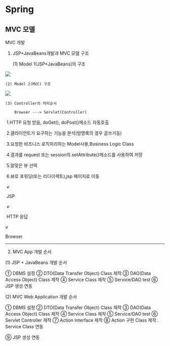 # Spring

## MVC 모델

MVC 개발

1. JSP+JavaBeans개발과 MVC 모델 구조

 	(1) Model 1(JSP+JavaBeans)의 구조 

![](C:\Users\seung\Pictures\mvc\모델1구조.jpg)

 	(2) Model 2(MVC) 구조

![](C:\Users\seung\Pictures\mvc\모델2구조.jpg)

	(3) Controller의 처리순서 
	
		Browser ---> Servlet(Controller) 

​         1.HTTP 요청 받음, doGet(), doPost()메소드 자동호출 

​         2.클라이언트가 요구하는 기능을 분석(방명록의 경우 글쓰기등) 

​         3.요청한 비즈니스 로직처리하는 Model사용,Business Logic Class 

​         4.결과를 request 또는 session의 setAttribute()메소드를 사용하여 저장 

​         5.알맞은 뷰 선택 

​         6.뷰로 포워딩(또는 리다이렉트),jsp 페이지로 이동 

​        ↙ 

​       JSP 

​      ↙ 

​    HTTP 응답 

   ↙ 

 Browser 

---



2. MVC App 개발 순서 

(1) JSP + JavaBeans 개발 순서 

  ① DBMS 설정 
  ② DTO(Data Transfer Object) Class 제작 
  ③ DAO(Data Access Object) Class 제작 
  ④ Service Class 제작 
  ⑤ Service/DAO test 
  ⑥ JSP 생성 연동 


(2) MVC Web Application 개발 순서 

  ① DBMS 설정 
  ② DTO(Data Transfer Object) Class 제작 
  ③ DAO(Data Access Object) Class 제작 
  ④ Service Class 제작 
  ⑤ Service/DAO test 
  ⑥ Servlet Controller 제작 
  ⑦ Action Interface 제작 
  ⑧ Action 구현 Class 제작 
   . Service Class 연동 

  ⑨ JSP 생성 연동 
